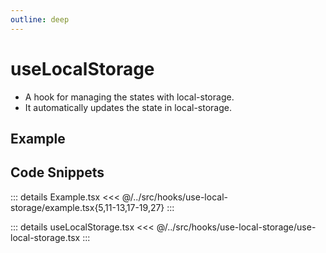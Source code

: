 ```yaml
---
outline: deep
---
```

# useLocalStorage

- A hook for managing the states with local-storage.
- It automatically updates the state in local-storage.

## Example


<div ref="el" />

<script setup>
import { createElement } from 'react'
import { createRoot } from 'react-dom/client'
import { ref, onMounted } from 'vue'
import Example from '../../src/hooks/use-local-storage/example'
import useLocalStorage from '../../src/hooks/use-local-storage/use-local-storage'

const el = ref()
onMounted(() => {
   const root = createRoot(el.value)
   root.render(createElement(Example, {}, null))
})
</script>

## Code Snippets

::: details Example.tsx
<<< @/../src/hooks/use-local-storage/example.tsx{5,11-13,17-19,27}
:::

::: details useLocalStorage.tsx
<<< @/../src/hooks/use-local-storage/use-local-storage.tsx
:::
